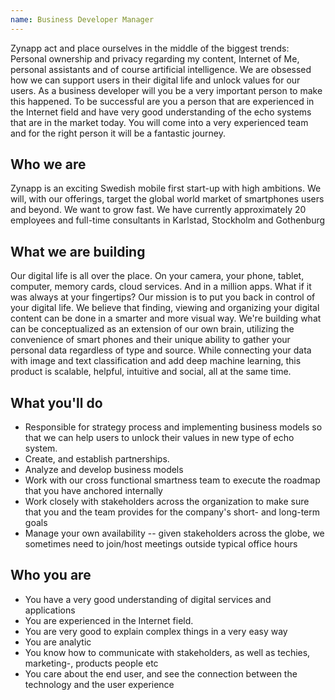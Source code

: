 ```yaml
---
name: Business Developer Manager
---
```

Zynapp act and place ourselves in the middle of the biggest trends: Personal ownership and privacy regarding my content, Internet of Me, personal assistants and of course artificial intelligence. We are obsessed how we can support users in their digital life and unlock values for our users. As a business developer will you be a very important person to make this happened. To be successful are you a person that are experienced in the Internet field and have very good understanding of the echo systems that are in the market today. You will come into a very experienced team and for the right person it will be a fantastic journey. 

## Who we are

Zynapp is an exciting Swedish mobile first start-up with high ambitions. We will, with our offerings, target the global world market of smartphones users and beyond. We want to grow fast. We have currently approximately 20 employees and full-time consultants in Karlstad, Stockholm and Gothenburg

## What we are building

Our digital life is all over the place. On your camera, your phone, tablet, computer, memory cards, cloud services. And in a million apps. What if it was always at your fingertips? Our mission is to put you back in control of your digital life. We believe that finding, viewing and organizing your digital content can be done in a smarter and more visual way. We're building what can be conceptualized as an extension of our own brain, utilizing the convenience of smart phones and their unique ability to gather your personal data regardless of type and source. While connecting your data with image and text classification and add deep machine learning, this product is scalable, helpful, intuitive and social, all at the same time.

## What you'll do

-   Responsible for strategy process and implementing business models so that we can help users to unlock their values in new type of echo system.
-   Create, and establish partnerships. 
-   Analyze and develop business models 
-   Work with our cross functional smartness team to execute the roadmap that you have anchored internally 
-   Work closely with stakeholders across the organization to make sure that you and the team provides for the company's short- and long-term goals
-   Manage your own availability -- given stakeholders across the globe, we sometimes need to join/host meetings outside typical office hours

## Who you are

-   You have a very good understanding of digital services and applications 
-   You are experienced in the Internet field. 
-   You are very good to explain complex things in a very easy way
-   You are analytic
-   You know how to communicate with stakeholders, as well as techies, marketing-, products people etc
-   You care about the end user, and see the connection between the technology and the user experience
